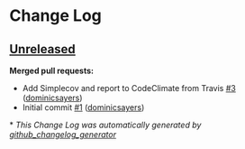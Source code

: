 # Change Log

## [Unreleased](https://github.com/dominicsayers/reserved_subdomain/tree/HEAD)

**Merged pull requests:**

- Add Simplecov and report to CodeClimate from Travis [\#3](https://github.com/dominicsayers/reserved_subdomain/pull/3) ([dominicsayers](https://github.com/dominicsayers))
- Initial commit [\#1](https://github.com/dominicsayers/reserved_subdomain/pull/1) ([dominicsayers](https://github.com/dominicsayers))



\* *This Change Log was automatically generated by [github_changelog_generator](https://github.com/skywinder/Github-Changelog-Generator)*